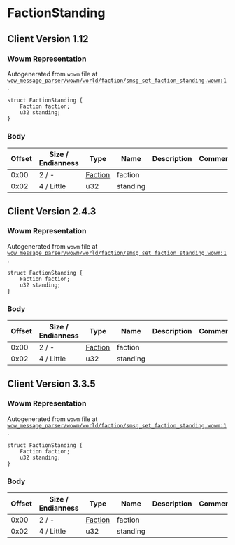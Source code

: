 # FactionStanding

## Client Version 1.12

### Wowm Representation

Autogenerated from `wowm` file at [`wow_message_parser/wowm/world/faction/smsg_set_faction_standing.wowm:1`](https://github.com/gtker/wow_messages/tree/main/wow_message_parser/wowm/world/faction/smsg_set_faction_standing.wowm#L1).
```rust,ignore
struct FactionStanding {
    Faction faction;
    u32 standing;
}
```
### Body

| Offset | Size / Endianness | Type | Name | Description | Comment |
| ------ | ----------------- | ---- | ---- | ----------- | ------- |
| 0x00 | 2 / - | [Faction](faction.md) | faction |  |  |
| 0x02 | 4 / Little | u32 | standing |  |  |

## Client Version 2.4.3

### Wowm Representation

Autogenerated from `wowm` file at [`wow_message_parser/wowm/world/faction/smsg_set_faction_standing.wowm:1`](https://github.com/gtker/wow_messages/tree/main/wow_message_parser/wowm/world/faction/smsg_set_faction_standing.wowm#L1).
```rust,ignore
struct FactionStanding {
    Faction faction;
    u32 standing;
}
```
### Body

| Offset | Size / Endianness | Type | Name | Description | Comment |
| ------ | ----------------- | ---- | ---- | ----------- | ------- |
| 0x00 | 2 / - | [Faction](faction.md) | faction |  |  |
| 0x02 | 4 / Little | u32 | standing |  |  |

## Client Version 3.3.5

### Wowm Representation

Autogenerated from `wowm` file at [`wow_message_parser/wowm/world/faction/smsg_set_faction_standing.wowm:1`](https://github.com/gtker/wow_messages/tree/main/wow_message_parser/wowm/world/faction/smsg_set_faction_standing.wowm#L1).
```rust,ignore
struct FactionStanding {
    Faction faction;
    u32 standing;
}
```
### Body

| Offset | Size / Endianness | Type | Name | Description | Comment |
| ------ | ----------------- | ---- | ---- | ----------- | ------- |
| 0x00 | 2 / - | [Faction](faction.md) | faction |  |  |
| 0x02 | 4 / Little | u32 | standing |  |  |

